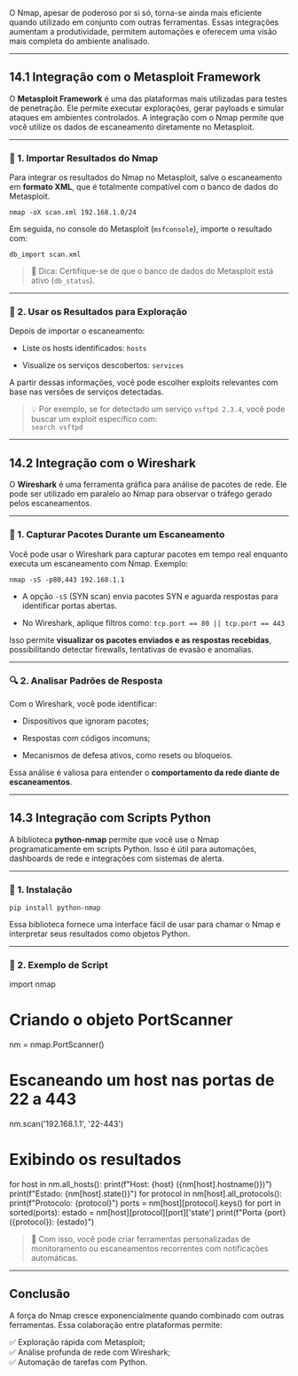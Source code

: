 O Nmap, apesar de poderoso por si só, torna-se ainda mais eficiente quando utilizado em conjunto com outras ferramentas. Essas integrações aumentam a produtividade, permitem automações e oferecem uma visão mais completa do ambiente analisado.

---

## 14.1 Integração com o Metasploit Framework

O **Metasploit Framework** é uma das plataformas mais utilizadas para testes de penetração. Ele permite executar explorações, gerar payloads e simular ataques em ambientes controlados. A integração com o Nmap permite que você utilize os dados de escaneamento diretamente no Metasploit.

---

### 🔄 1. Importar Resultados do Nmap

Para integrar os resultados do Nmap no Metasploit, salve o escaneamento em **formato XML**, que é totalmente compatível com o banco de dados do Metasploit.

`nmap -oX scan.xml 192.168.1.0/24`

Em seguida, no console do Metasploit (`msfconsole`), importe o resultado com:

`db_import scan.xml`

> 📌 Dica: Certifique-se de que o banco de dados do Metasploit está ativo (`db_status`).

---

### 🧭 2. Usar os Resultados para Exploração

Depois de importar o escaneamento:

- Liste os hosts identificados:
    `hosts`
    
- Visualize os serviços descobertos:
    `services`
    

A partir dessas informações, você pode escolher exploits relevantes com base nas versões de serviços detectadas.

> 💡 Por exemplo, se for detectado um serviço `vsftpd 2.3.4`, você pode buscar um exploit específico com:  
> `search vsftpd`

---

## 14.2 Integração com o Wireshark

O **Wireshark** é uma ferramenta gráfica para análise de pacotes de rede. Ele pode ser utilizado em paralelo ao Nmap para observar o tráfego gerado pelos escaneamentos.

---

### 📡 1. Capturar Pacotes Durante um Escaneamento

Você pode usar o Wireshark para capturar pacotes em tempo real enquanto executa um escaneamento com Nmap. Exemplo:

`nmap -sS -p80,443 192.168.1.1`

- A opção `-sS` (SYN scan) envia pacotes SYN e aguarda respostas para identificar portas abertas.
    
- No Wireshark, aplique filtros como:
    `tcp.port == 80 || tcp.port == 443`
    

Isso permite **visualizar os pacotes enviados e as respostas recebidas**, possibilitando detectar firewalls, tentativas de evasão e anomalias.

---

### 🔍 2. Analisar Padrões de Resposta

Com o Wireshark, você pode identificar:

- Dispositivos que ignoram pacotes;
    
- Respostas com códigos incomuns;
    
- Mecanismos de defesa ativos, como resets ou bloqueios.
    

Essa análise é valiosa para entender o **comportamento da rede diante de escaneamentos**.

---

## 14.3 Integração com Scripts Python

A biblioteca **python-nmap** permite que você use o Nmap programaticamente em scripts Python. Isso é útil para automações, dashboards de rede e integrações com sistemas de alerta.

---

### 🐍 1. Instalação

`pip install python-nmap`

Essa biblioteca fornece uma interface fácil de usar para chamar o Nmap e interpretar seus resultados como objetos Python.

---

### 🤖 2. Exemplo de Script

import nmap

# Criando o objeto PortScanner
nm = nmap.PortScanner()

# Escaneando um host nas portas de 22 a 443
nm.scan('192.168.1.1', '22-443')

# Exibindo os resultados
for host in nm.all_hosts():
    print(f"Host: {host} ({nm[host].hostname()})")
    print(f"Estado: {nm[host].state()}")
    for protocol in nm[host].all_protocols():
        print(f"Protocolo: {protocol}")
        ports = nm[host][protocol].keys()
        for port in sorted(ports):
            estado = nm[host][protocol][port]['state']
            print(f"Porta {port} ({protocol}): {estado}")


> 🧠 Com isso, você pode criar ferramentas personalizadas de monitoramento ou escaneamentos recorrentes com notificações automáticas.

---

## Conclusão

A força do Nmap cresce exponencialmente quando combinado com outras ferramentas. Essa colaboração entre plataformas permite:

✅ Exploração rápida com Metasploit;  
✅ Análise profunda de rede com Wireshark;  
✅ Automação de tarefas com Python.